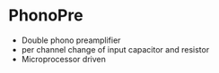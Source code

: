 # PhonoPre

* Double phono preamplifier
* per channel change of input capacitor and resistor 
* Microprocessor driven
